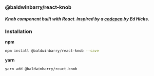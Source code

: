 ### @baldwinbarry/react-knob

##### Knob component built with React. Inspired by a [codepen](https://codepen.io/blucube/pen/cudAz) by Ed Hicks.

### Installation

**npm**

```bash
npm install @baldwinbarry/react-knob --save
```

**yarn**

```bash
yarn add @baldwinbarry/react-knob 
```
